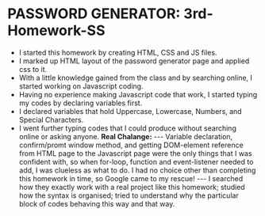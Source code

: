 # PASSWORD GENERATOR:  3rd-Homework-SS
 * I started this homework by creating HTML, CSS and JS files.
 * I marked up HTML layout of the password generator page and applied css to it.
 * With a little knowledge gained from the class and by searching online, I started working on Javascript coding.
 * Having no experience making Javascript code that work, I started typing my codes by declaring variables first.
 * I declared variables that hold Uppercase, Lowercase, Numbers, and Special Characters.
 * I went further typing codes that I could produce without searching online or asking anyone. 
 **Real Chalange:**
 --- Variable declaration, confirm/promt window method, and getting DOM-element reference from HTML page to the Javascript page were the only things that I was confident with, so when for-loop, function and event-listener needed to add, I was clueless as what to do. I had no choice other than completing this homework in time, so Google came to my rescue!
 --- I searched how they exactly work with a real project like this homework; studied how the syntax is organised; tried to understand why the particular block of codes behaving this way and that way. 
